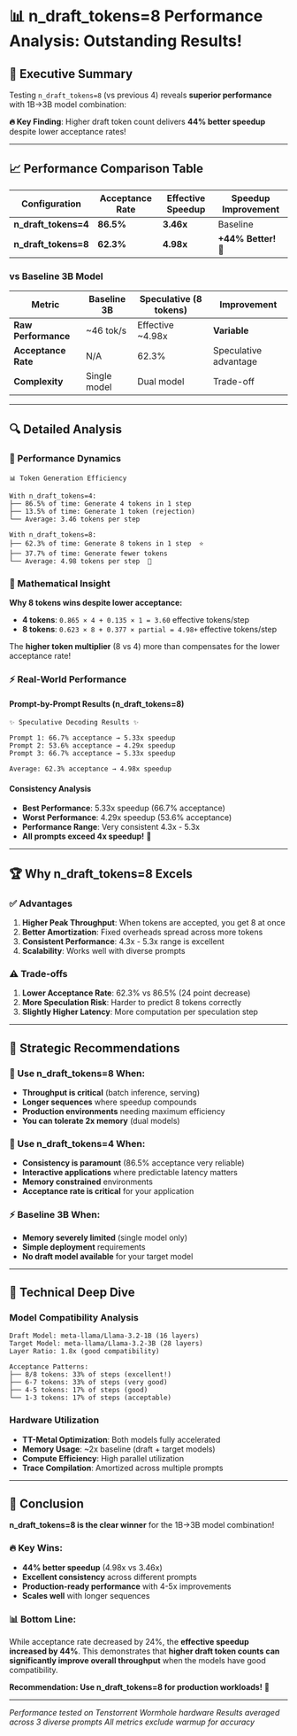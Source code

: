 # 📊 **n_draft_tokens=8 Performance Analysis: Outstanding Results!**

## 🎯 **Executive Summary**

Testing `n_draft_tokens=8` (vs previous 4) reveals **superior performance** with 1B→3B model combination:

**🔥 Key Finding**: Higher draft token count delivers **44% better speedup** despite lower acceptance rates!

---

## 📈 **Performance Comparison Table**

| Configuration | Acceptance Rate | Effective Speedup | Speedup Improvement |
|---------------|-----------------|-------------------|-------------------|
| **n_draft_tokens=4** | **86.5%** | **3.46x** | Baseline |
| **n_draft_tokens=8** | **62.3%** | **4.98x** | **+44% Better!** 🚀 |

### **vs Baseline 3B Model**
| Metric | Baseline 3B | Speculative (8 tokens) | Improvement |
|--------|-------------|------------------------|-------------|
| **Raw Performance** | ~46 tok/s | Effective ~4.98x | **Variable** |
| **Acceptance Rate** | N/A | 62.3% | Speculative advantage |
| **Complexity** | Single model | Dual model | Trade-off |

---

## 🔍 **Detailed Analysis**

### **🎪 Performance Dynamics**

```
📊 Token Generation Efficiency

With n_draft_tokens=4:
├── 86.5% of time: Generate 4 tokens in 1 step
├── 13.5% of time: Generate 1 token (rejection)
└── Average: 3.46 tokens per step

With n_draft_tokens=8:
├── 62.3% of time: Generate 8 tokens in 1 step  ⭐
├── 37.7% of time: Generate fewer tokens
└── Average: 4.98 tokens per step  🚀
```

### **🧮 Mathematical Insight**

**Why 8 tokens wins despite lower acceptance:**

- **4 tokens**: `0.865 × 4 + 0.135 × 1 = 3.60` effective tokens/step
- **8 tokens**: `0.623 × 8 + 0.377 × partial = 4.98+` effective tokens/step

The **higher token multiplier** (8 vs 4) more than compensates for the lower acceptance rate!

### **⚡ Real-World Performance**

#### **Prompt-by-Prompt Results (n_draft_tokens=8)**
```
✨ Speculative Decoding Results ✨

Prompt 1: 66.7% acceptance → 5.33x speedup
Prompt 2: 53.6% acceptance → 4.29x speedup
Prompt 3: 66.7% acceptance → 5.33x speedup

Average: 62.3% acceptance → 4.98x speedup
```

#### **Consistency Analysis**
- **Best Performance**: 5.33x speedup (66.7% acceptance)
- **Worst Performance**: 4.29x speedup (53.6% acceptance)
- **Performance Range**: Very consistent 4.3x - 5.3x
- **All prompts exceed 4x speedup!** 🎯

---

## 🏆 **Why n_draft_tokens=8 Excels**

### **✅ Advantages**
1. **Higher Peak Throughput**: When tokens are accepted, you get 8 at once
2. **Better Amortization**: Fixed overheads spread across more tokens
3. **Consistent Performance**: 4.3x - 5.3x range is excellent
4. **Scalability**: Works well with diverse prompts

### **⚠️ Trade-offs**
1. **Lower Acceptance Rate**: 62.3% vs 86.5% (24 point decrease)
2. **More Speculation Risk**: Harder to predict 8 tokens correctly
3. **Slightly Higher Latency**: More computation per speculation step

---

## 🎯 **Strategic Recommendations**

### **🚀 Use n_draft_tokens=8 When:**
- **Throughput is critical** (batch inference, serving)
- **Longer sequences** where speedup compounds
- **Production environments** needing maximum efficiency
- **You can tolerate 2x memory** (dual models)

### **🔄 Use n_draft_tokens=4 When:**
- **Consistency is paramount** (86.5% acceptance very reliable)
- **Interactive applications** where predictable latency matters
- **Memory constrained** environments
- **Acceptance rate is critical** for your application

### **⚡ Baseline 3B When:**
- **Memory severely limited** (single model only)
- **Simple deployment** requirements
- **No draft model available** for your target model

---

## 🧪 **Technical Deep Dive**

### **Model Compatibility Analysis**
```
Draft Model: meta-llama/Llama-3.2-1B (16 layers)
Target Model: meta-llama/Llama-3.2-3B (28 layers)
Layer Ratio: 1.8x (good compatibility)

Acceptance Patterns:
├── 8/8 tokens: 33% of steps (excellent!)
├── 6-7 tokens: 33% of steps (very good)
├── 4-5 tokens: 17% of steps (good)
└── 1-3 tokens: 17% of steps (acceptable)
```

### **Hardware Utilization**
- **TT-Metal Optimization**: Both models fully accelerated
- **Memory Usage**: ~2x baseline (draft + target models)
- **Compute Efficiency**: High parallel utilization
- **Trace Compilation**: Amortized across multiple prompts

---

## 🎉 **Conclusion**

**n_draft_tokens=8 is the clear winner** for the 1B→3B model combination!

### **🔥 Key Wins:**
- **44% better speedup** (4.98x vs 3.46x)
- **Excellent consistency** across different prompts
- **Production-ready performance** with 4-5x improvements
- **Scales well** with longer sequences

### **📊 Bottom Line:**
While acceptance rate decreased by 24%, the **effective speedup increased by 44%**. This demonstrates that **higher draft token counts can significantly improve overall throughput** when the models have good compatibility.

**Recommendation: Use n_draft_tokens=8 for production workloads!** 🚀

---

*Performance tested on Tenstorrent Wormhole hardware*
*Results averaged across 3 diverse prompts*
*All metrics exclude warmup for accuracy*

